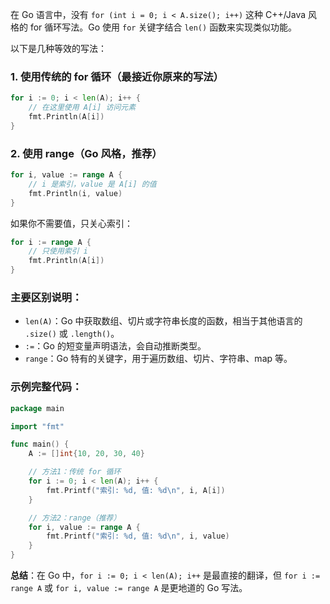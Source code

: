 在 Go 语言中，没有 `for (int i = 0; i < A.size(); i++)` 这种 C++/Java 风格的 for 循环写法。Go 使用 `for` 关键字结合 `len()` 函数来实现类似功能。

以下是几种等效的写法：

### 1. 使用传统的 for 循环（最接近你原来的写法）

```go
for i := 0; i < len(A); i++ {
    // 在这里使用 A[i] 访问元素
    fmt.Println(A[i])
}
```

### 2. 使用 range（Go 风格，推荐）

```go
for i, value := range A {
    // i 是索引，value 是 A[i] 的值
    fmt.Println(i, value)
}
```

如果你不需要值，只关心索引：

```go
for i := range A {
    // 只使用索引 i
    fmt.Println(A[i])
}
```

### 主要区别说明：

- `len(A)`：Go 中获取数组、切片或字符串长度的函数，相当于其他语言的 `.size()` 或 `.length()`。
- `:=`：Go 的短变量声明语法，会自动推断类型。
- `range`：Go 特有的关键字，用于遍历数组、切片、字符串、map 等。

### 示例完整代码：

```go
package main

import "fmt"

func main() {
    A := []int{10, 20, 30, 40}

    // 方法1：传统 for 循环
    for i := 0; i < len(A); i++ {
        fmt.Printf("索引: %d, 值: %d\n", i, A[i])
    }

    // 方法2：range（推荐）
    for i, value := range A {
        fmt.Printf("索引: %d, 值: %d\n", i, value)
    }
}
```

**总结**：在 Go 中，`for i := 0; i < len(A); i++` 是最直接的翻译，但 `for i := range A` 或 `for i, value := range A` 是更地道的 Go 写法。